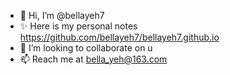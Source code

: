 - 👋 Hi, I’m @bellayeh7
- ✨ Here is my personal notes https://github.com/bellayeh7/bellayeh7.github.io
- 💞️ I’m looking to collaborate on u
- 📫 Reach me at bella_yeh@163.com 

<!---
bellayeh7/bellayeh7 is a ✨ special ✨ repository because its `README.md` (this file) appears on your GitHub profile.
You can click the Preview link to take a look at your changes.
--->
